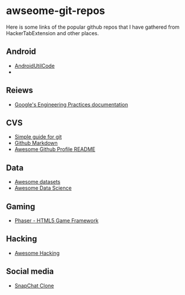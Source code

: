 # awseome-git-repos
Here is some links of the popular github repos that I have gathered from HackerTabExtension and other places.

## Android
- [AndroidUtilCode](https://github.com/Blankj/AndroidUtilCode?ref=HackerTabExtension)
- 

## Reiews
- [Google's Engineering Practices documentation](https://google.github.io/eng-practices/review/reviewer/?fbclid=IwAR3OF_YVMtI7xsXBlfrayAchtbpcqy9tsAYawo0UfLLaz4O8D45mH2eovc8)

## CVS
- [Simple guide for git](https://rogerdudler.github.io/git-guide/?fbclid=IwAR2z33hEpcq534qQWrA5taLw2vggkwYXv2n5hBh1YbIC6btAtqlmX9GaAF0)
- [Github Markdown](https://github.com/adam-p/markdown-here/wiki/Markdown-Cheatsheet)
- [Awesome Github Profile README](https://github.com/abhisheknaiidu/awesome-github-profile-readme?ref=HackerTabExtension&fbclid=IwAR2nvBuYOW_PKs2Nqxj39Oe_3mb26XNdenZw1aMMLiucKPbesfTOocPaIwo)

## Data
- [Awesome datasets](https://github.com/awesomedata/awesome-public-datasets)
- [Awesome Data Science](https://github.com/academic/awesome-datascience?ref=HackerTabExtension&fbclid=IwAR0150O7YXSlDrTNjcw76uirAdYUzUSVbgPLlsRD6gbPN3AJzEN310OFs-I)

## Gaming
- [Phaser - HTML5 Game Framework](https://github.com/photonstorm/phaser?ref=HackerTabExtension&fbclid=IwAR0-EqXE8cNzwoNSyo1yHxpWMHdVM7fKD_5EJx9oQi6LjsEOoaLjXOSrXTA)

## Hacking
- [Awesome Hacking](https://github.com/Hack-with-Github/Awesome-Hacking?ref=HackerTabExtension&fbclid=IwAR0p-9vvUOjsEDxMIqyRpK36tflBBts2PQV27TvwR04_u5bBJ42A4leBG9k)

## Social media
- [SnapChat Clone](https://github.com/TowhidKashem/snapchat-clone?ref=HackerTabExtension&fbclid=IwAR33cjCxKaarDcDEdgGeqkZLk9uPKQC6tWAv8JsY2fmntH-mPsQ9T723R0o)

